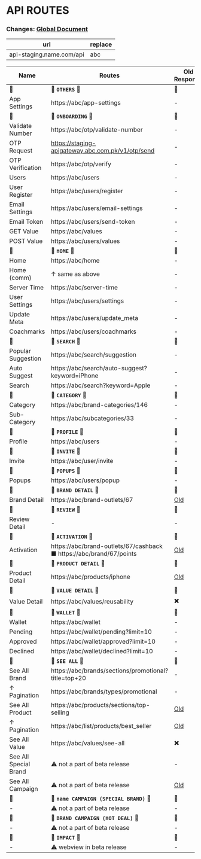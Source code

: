 # API ROUTES

### Changes: [Global Document](https://docs.google.com/document/d/11RWNM88lzEha-3A6Sn53ZDI__AyrqG6eo1NoF9Ezl-M/edit#heading=h.z6ne0og04bp5)

url|replace
-|-
api-staging.name.com/api | abc

Name|Routes|Old Response|New Response
-|-|-|-
🔗|🔗 **`OTHERS`** 🔗|🔗|🔗
App Settings|https://abc/app-settings|-|✅
🔗|🔗 **`ONBOARDING`** 🔗|🔗|🔗
Validate Number|https://abc/otp/validate-number|-|✅
OTP Request|https://staging-apigateway.abc.com.pk/v1/otp/send|-|✅
OTP Verification|https://abc/otp/verify|-|✅
Users|https://abc/users|-|✅
User Register|https://abc/users/register|-|✅
Email Settings|https://abc/users/email-settings|-|✅
Email Token|https://abc/users/send-token|-|✅
GET Value|https://abc/values|-|✅
POST Value|https://abc/users/values|-|✅
🔗|🔗 **`HOME`** 🔗|🔗|🔗
Home|https://abc/home|-|[New](/v15/dashboard-api.json) ✅
Home (comm)|↑ same as above|-|[New](/v15/dashboard-api-2.json) ✅
Server Time|https://abc/server-time|-|✅
User Settings|https://abc/users/settings|-|✅
Update Meta|https://abc/users/update_meta|-|✅
Coachmarks|https://abc/users/coachmarks|-|✅
🔗|🔗 **`SEARCH`** 🔗|🔗|🔗
Popular Suggestion|https://abc/search/suggestion|-|✅
Auto Suggest|https://abc/search/auto-suggest?keyword=iPhone|-|✅
Search|https://abc/search?keyword=Apple|-|✅
🔗|🔗 **`CATEGORY`** 🔗|🔗|🔗
Category|https://abc/brand-categories/146|-|-
Sub-Category|https://abc/subcategories/33|-|-
🔗|🔗 **`PROFILE`** 🔗|🔗|🔗
Profile|https://abc/users|-|-
🔗|🔗 **`INVITE`** 🔗|🔗|🔗
Invite|https://abc/user/invite|-|-
🔗|🔗 **`POPUPS`** 🔗|🔗|🔗
Popups|https://abc/users/popup|-|-
🔗|🔗 **`BRAND DETAIL`** 🔗|🔗|🔗
Brand Detail|https://abc/brand-outlets/67|[Old](/v6/brand-detail.json)|[New](/v15/brand-detail.json)
🔗|🔗 **`REVIEW`** 🔗|🔗|🔗
Review Detail|-|-|-
🔗|🔗 **`ACTIVATION`** 🔗|🔗|🔗
Activation|https://abc/brand-outlets/67/cashback ■ https://abc/brand/67/points|[Old](/v6/activation.json)|[New](/v15/activation.json)
🔗|🔗 **`PRODUCT DETAIL`** 🔗|🔗|🔗
Product Detail|https://abc/products/iphone|[Old](/v6/product-detail.json)|[New](/v15/product-detail.json)
🔗|🔗 **`VALUE DETAIL`** 🔗|🔗|🔗
Value Detail|https://abc/values/reusability|✖️|[New](/v15/value-detail.json) ✅
🔗|🔗 **`WALLET`** 🔗|🔗|🔗
Wallet|https://abc/wallet|-|-
Pending|https://abc/wallet/pending?limit=10|-|-
Approved|https://abc/wallet/approved?limit=10|-|-
Declined|https://abc/wallet/declined?limit=10|-|-
🔗|🔗 **`SEE ALL`** 🔗|🔗|🔗
See All Brand|https://abc/brands/sections/promotional?title=top+20|-|[New](/v15/see-all-brand.json)
↑ Pagination|https://abc/brands/types/promotional|-|-
See All Product|https://abc/products/sections/top-selling|[Old](/v6/see-all-product.json)|[New](/v15/see-all-product.json)
↑ Pagination|https://abc/list/products/best_seller|[Old](/v6/see-all-product-pagination.json)|-
See All Value|https://abc/values/see-all|✖️|✅
See All Special Brand|⚠️ not a part of beta release|-|[New](/v15/special-brand.json)
See All Campaign|⚠️ not a part of beta release|[Old](/v6/see-all-campaign.json)|[New](/v15/see-all-campaign.json)
🔗|🔗 **`name CAMPAIGN (SPECIAL BRAND)`** 🔗|🔗|🔗
-|⚠️ not a part of beta release|-|[New](/v15/specialbrand.json)
🔗|🔗 **`BRAND CAMPAIGN (HOT DEAL)`** 🔗|🔗|🔗
-|⚠️ not a part of beta release|-|-
🔗|🔗 **`IMPACT`** 🔗|🔗|🔗
-|⚠️ webview in beta release|-|-
